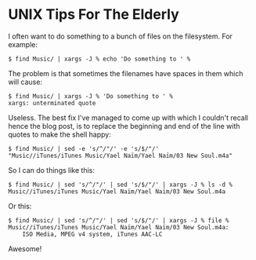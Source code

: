 # UNIX Tips For The Elderly

I often want to do something to a bunch of files on the filesystem. For
example:

    $ find Music/ | xargs -J % echo 'Do something to ' %

The problem is that sometimes the filenames have spaces in them which
will cause:

    $ find Music/ | xargs -J % 'Do something to ' %
    xargs: unterminated quote

Useless. The best fix I\'ve managed to come up with which I couldn\'t
recall hence the blog post, is to replace the beginning and end of the
line with quotes to make the shell happy:

    $ find Music/ | sed -e 's/^/"/' -e 's/$/"/'
    "Music//iTunes/iTunes Music/Yael Naïm/Yael Naïm/03 New Soul.m4a"

So I can do things like this:

    $ find Music/ | sed 's/^/"/' | sed 's/$/"/' | xargs -J % ls -d %
    Music//iTunes/iTunes Music/Yael Naïm/Yael Naïm/03 New Soul.m4a

Or this:

    $ find Music/ | sed 's/^/"/' | sed 's/$/"/' | xargs -J % file %
    Music//iTunes/iTunes Music/Yael Naïm/Yael Naïm/03 New Soul.m4a:
        ISO Media, MPEG v4 system, iTunes AAC-LC

Awesome!
